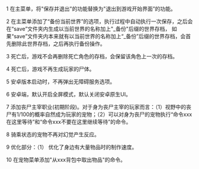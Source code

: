 1 在主菜单，将"保存并退出"的功能替换为"退出到游戏开始界面”的功能。

2 在主菜单添加了“备份当前世界”的选项，执行过程中自动执行一次保存，之后会在“save”文件夹内生成以当前世界的名称加上"_备份"后缀的世界存档， 如果“save”文件夹内本来就有以当前世界的名称加上“_备份”后缀的世界存档，会首先删除此世界存档，之后再执行备份操作。

3 死亡后，游戏不会再删除死亡角色的存档，会保留该角色上一次的存档。

4 死亡后，游戏不再生成玩家的尸体。

5 安卓版本启动时，不再弹出无障碍服务选项。

6 安卓端，默认开启全屏模式，默认关闭安卓原生UI。

7 添加丧尸主宰职业(初期阶段)。对于身为丧尸主宰的玩家而言：（1）视野中的丧尸有1/100的概率自然成为玩家的宠物；（2）可以对身为丧尸的宠物执行“命令xxx在这里等待”和“命令xxx不要在这里继续等待”的命令。

8 骑乘状态的宠物不再对幻觉产生反应。

9 优化部分：（1） 优化了身边有大量物品时的制作速度。

10 在宠物菜单添加"从xxx背包中取出物品"的命令。